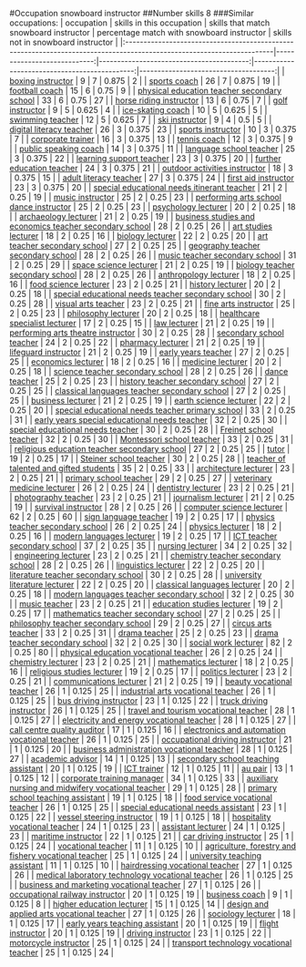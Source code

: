 #Occupation snowboard instructor
##Number skills 8
###Similar occupations:
| occupation                                                                                                            |   skills in this occupation |   skills that match snowboard instructor |   percentage match with snowboard instructor |   skills not in snowboard instructor |
|:----------------------------------------------------------------------------------------------------------------------|----------------------------:|-----------------------------------------:|---------------------------------------------:|-------------------------------------:|
| [boxing instructor](boxing_instructor.md)                                                                             |                           9 |                                        7 |                                        0.875 |                                    2 |
| [sports coach](sports_coach.md)                                                                                       |                          26 |                                        7 |                                        0.875 |                                   19 |
| [football coach](football_coach.md)                                                                                   |                          15 |                                        6 |                                        0.75  |                                    9 |
| [physical education teacher secondary school](physical_education_teacher_secondary_school.md)                         |                          33 |                                        6 |                                        0.75  |                                   27 |
| [horse riding instructor](horse_riding_instructor.md)                                                                 |                          13 |                                        6 |                                        0.75  |                                    7 |
| [golf instructor](golf_instructor.md)                                                                                 |                           9 |                                        5 |                                        0.625 |                                    4 |
| [ice-skating coach](ice-skating_coach.md)                                                                             |                          10 |                                        5 |                                        0.625 |                                    5 |
| [swimming teacher](swimming_teacher.md)                                                                               |                          12 |                                        5 |                                        0.625 |                                    7 |
| [ski instructor](ski_instructor.md)                                                                                   |                           9 |                                        4 |                                        0.5   |                                    5 |
| [digital literacy teacher](digital_literacy_teacher.md)                                                               |                          26 |                                        3 |                                        0.375 |                                   23 |
| [sports instructor](sports_instructor.md)                                                                             |                          10 |                                        3 |                                        0.375 |                                    7 |
| [corporate trainer](corporate_trainer.md)                                                                             |                          16 |                                        3 |                                        0.375 |                                   13 |
| [tennis coach](tennis_coach.md)                                                                                       |                          12 |                                        3 |                                        0.375 |                                    9 |
| [public speaking coach](public_speaking_coach.md)                                                                     |                          14 |                                        3 |                                        0.375 |                                   11 |
| [language school teacher](language_school_teacher.md)                                                                 |                          25 |                                        3 |                                        0.375 |                                   22 |
| [learning support teacher](learning_support_teacher.md)                                                               |                          23 |                                        3 |                                        0.375 |                                   20 |
| [further education teacher](further_education_teacher.md)                                                             |                          24 |                                        3 |                                        0.375 |                                   21 |
| [outdoor activities instructor](outdoor_activities_instructor.md)                                                     |                          18 |                                        3 |                                        0.375 |                                   15 |
| [adult literacy teacher](adult_literacy_teacher.md)                                                                   |                          27 |                                        3 |                                        0.375 |                                   24 |
| [first aid instructor](first_aid_instructor.md)                                                                       |                          23 |                                        3 |                                        0.375 |                                   20 |
| [special educational needs itinerant teacher](special_educational_needs_itinerant_teacher.md)                         |                          21 |                                        2 |                                        0.25  |                                   19 |
| [music instructor](music_instructor.md)                                                                               |                          25 |                                        2 |                                        0.25  |                                   23 |
| [performing arts school dance instructor](performing_arts_school_dance_instructor.md)                                 |                          25 |                                        2 |                                        0.25  |                                   23 |
| [psychology lecturer](psychology_lecturer.md)                                                                         |                          20 |                                        2 |                                        0.25  |                                   18 |
| [archaeology lecturer](archaeology_lecturer.md)                                                                       |                          21 |                                        2 |                                        0.25  |                                   19 |
| [business studies and economics teacher secondary school](business_studies_and_economics_teacher_secondary_school.md) |                          28 |                                        2 |                                        0.25  |                                   26 |
| [art studies lecturer](art_studies_lecturer.md)                                                                       |                          18 |                                        2 |                                        0.25  |                                   16 |
| [biology lecturer](biology_lecturer.md)                                                                               |                          22 |                                        2 |                                        0.25  |                                   20 |
| [art teacher secondary school](art_teacher_secondary_school.md)                                                       |                          27 |                                        2 |                                        0.25  |                                   25 |
| [geography teacher secondary school](geography_teacher_secondary_school.md)                                           |                          28 |                                        2 |                                        0.25  |                                   26 |
| [music teacher secondary school](music_teacher_secondary_school.md)                                                   |                          31 |                                        2 |                                        0.25  |                                   29 |
| [space science lecturer](space_science_lecturer.md)                                                                   |                          21 |                                        2 |                                        0.25  |                                   19 |
| [biology teacher secondary school](biology_teacher_secondary_school.md)                                               |                          28 |                                        2 |                                        0.25  |                                   26 |
| [anthropology lecturer](anthropology_lecturer.md)                                                                     |                          18 |                                        2 |                                        0.25  |                                   16 |
| [food science lecturer](food_science_lecturer.md)                                                                     |                          23 |                                        2 |                                        0.25  |                                   21 |
| [history lecturer](history_lecturer.md)                                                                               |                          20 |                                        2 |                                        0.25  |                                   18 |
| [special educational needs teacher secondary school](special_educational_needs_teacher_secondary_school.md)           |                          30 |                                        2 |                                        0.25  |                                   28 |
| [visual arts teacher](visual_arts_teacher.md)                                                                         |                          23 |                                        2 |                                        0.25  |                                   21 |
| [fine arts instructor](fine_arts_instructor.md)                                                                       |                          25 |                                        2 |                                        0.25  |                                   23 |
| [philosophy lecturer](philosophy_lecturer.md)                                                                         |                          20 |                                        2 |                                        0.25  |                                   18 |
| [healthcare specialist lecturer](healthcare_specialist_lecturer.md)                                                   |                          17 |                                        2 |                                        0.25  |                                   15 |
| [law lecturer](law_lecturer.md)                                                                                       |                          21 |                                        2 |                                        0.25  |                                   19 |
| [performing arts theatre instructor](performing_arts_theatre_instructor.md)                                           |                          30 |                                        2 |                                        0.25  |                                   28 |
| [secondary school teacher](secondary_school_teacher.md)                                                               |                          24 |                                        2 |                                        0.25  |                                   22 |
| [pharmacy lecturer](pharmacy_lecturer.md)                                                                             |                          21 |                                        2 |                                        0.25  |                                   19 |
| [lifeguard instructor](lifeguard_instructor.md)                                                                       |                          21 |                                        2 |                                        0.25  |                                   19 |
| [early years teacher](early_years_teacher.md)                                                                         |                          27 |                                        2 |                                        0.25  |                                   25 |
| [economics lecturer](economics_lecturer.md)                                                                           |                          18 |                                        2 |                                        0.25  |                                   16 |
| [medicine lecturer](medicine_lecturer.md)                                                                             |                          20 |                                        2 |                                        0.25  |                                   18 |
| [science teacher secondary school](science_teacher_secondary_school.md)                                               |                          28 |                                        2 |                                        0.25  |                                   26 |
| [dance teacher](dance_teacher.md)                                                                                     |                          25 |                                        2 |                                        0.25  |                                   23 |
| [history teacher secondary school](history_teacher_secondary_school.md)                                               |                          27 |                                        2 |                                        0.25  |                                   25 |
| [classical languages teacher secondary school](classical_languages_teacher_secondary_school.md)                       |                          27 |                                        2 |                                        0.25  |                                   25 |
| [business lecturer](business_lecturer.md)                                                                             |                          21 |                                        2 |                                        0.25  |                                   19 |
| [earth science lecturer](earth_science_lecturer.md)                                                                   |                          22 |                                        2 |                                        0.25  |                                   20 |
| [special educational needs teacher primary school](special_educational_needs_teacher_primary_school.md)               |                          33 |                                        2 |                                        0.25  |                                   31 |
| [early years special educational needs teacher](early_years_special_educational_needs_teacher.md)                     |                          32 |                                        2 |                                        0.25  |                                   30 |
| [special educational needs teacher](special_educational_needs_teacher.md)                                             |                          30 |                                        2 |                                        0.25  |                                   28 |
| [Freinet school teacher](Freinet_school_teacher.md)                                                                   |                          32 |                                        2 |                                        0.25  |                                   30 |
| [Montessori school teacher](Montessori_school_teacher.md)                                                             |                          33 |                                        2 |                                        0.25  |                                   31 |
| [religious education teacher secondary school](religious_education_teacher_secondary_school.md)                       |                          27 |                                        2 |                                        0.25  |                                   25 |
| [tutor](tutor.md)                                                                                                     |                          19 |                                        2 |                                        0.25  |                                   17 |
| [Steiner school teacher](Steiner_school_teacher.md)                                                                   |                          30 |                                        2 |                                        0.25  |                                   28 |
| [teacher of talented and gifted students](teacher_of_talented_and_gifted_students.md)                                 |                          35 |                                        2 |                                        0.25  |                                   33 |
| [architecture lecturer](architecture_lecturer.md)                                                                     |                          23 |                                        2 |                                        0.25  |                                   21 |
| [primary school teacher](primary_school_teacher.md)                                                                   |                          29 |                                        2 |                                        0.25  |                                   27 |
| [veterinary medicine lecturer](veterinary_medicine_lecturer.md)                                                       |                          26 |                                        2 |                                        0.25  |                                   24 |
| [dentistry lecturer](dentistry_lecturer.md)                                                                           |                          23 |                                        2 |                                        0.25  |                                   21 |
| [photography teacher](photography_teacher.md)                                                                         |                          23 |                                        2 |                                        0.25  |                                   21 |
| [journalism lecturer](journalism_lecturer.md)                                                                         |                          21 |                                        2 |                                        0.25  |                                   19 |
| [survival instructor](survival_instructor.md)                                                                         |                          28 |                                        2 |                                        0.25  |                                   26 |
| [computer science lecturer](computer_science_lecturer.md)                                                             |                          62 |                                        2 |                                        0.25  |                                   60 |
| [sign language teacher](sign_language_teacher.md)                                                                     |                          19 |                                        2 |                                        0.25  |                                   17 |
| [physics teacher secondary school](physics_teacher_secondary_school.md)                                               |                          26 |                                        2 |                                        0.25  |                                   24 |
| [physics lecturer](physics_lecturer.md)                                                                               |                          18 |                                        2 |                                        0.25  |                                   16 |
| [modern languages lecturer](modern_languages_lecturer.md)                                                             |                          19 |                                        2 |                                        0.25  |                                   17 |
| [ICT teacher secondary school](ICT_teacher_secondary_school.md)                                                       |                          37 |                                        2 |                                        0.25  |                                   35 |
| [nursing lecturer](nursing_lecturer.md)                                                                               |                          34 |                                        2 |                                        0.25  |                                   32 |
| [engineering lecturer](engineering_lecturer.md)                                                                       |                          23 |                                        2 |                                        0.25  |                                   21 |
| [chemistry teacher secondary school](chemistry_teacher_secondary_school.md)                                           |                          28 |                                        2 |                                        0.25  |                                   26 |
| [linguistics lecturer](linguistics_lecturer.md)                                                                       |                          22 |                                        2 |                                        0.25  |                                   20 |
| [literature teacher secondary school](literature_teacher_secondary_school.md)                                         |                          30 |                                        2 |                                        0.25  |                                   28 |
| [university literature lecturer](university_literature_lecturer.md)                                                   |                          22 |                                        2 |                                        0.25  |                                   20 |
| [classical languages lecturer](classical_languages_lecturer.md)                                                       |                          20 |                                        2 |                                        0.25  |                                   18 |
| [modern languages teacher secondary school](modern_languages_teacher_secondary_school.md)                             |                          32 |                                        2 |                                        0.25  |                                   30 |
| [music teacher](music_teacher.md)                                                                                     |                          23 |                                        2 |                                        0.25  |                                   21 |
| [education studies lecturer](education_studies_lecturer.md)                                                           |                          19 |                                        2 |                                        0.25  |                                   17 |
| [mathematics teacher secondary school](mathematics_teacher_secondary_school.md)                                       |                          27 |                                        2 |                                        0.25  |                                   25 |
| [philosophy teacher secondary school](philosophy_teacher_secondary_school.md)                                         |                          29 |                                        2 |                                        0.25  |                                   27 |
| [circus arts teacher](circus_arts_teacher.md)                                                                         |                          33 |                                        2 |                                        0.25  |                                   31 |
| [drama teacher](drama_teacher.md)                                                                                     |                          25 |                                        2 |                                        0.25  |                                   23 |
| [drama teacher secondary school](drama_teacher_secondary_school.md)                                                   |                          32 |                                        2 |                                        0.25  |                                   30 |
| [social work lecturer](social_work_lecturer.md)                                                                       |                          82 |                                        2 |                                        0.25  |                                   80 |
| [physical education vocational teacher](physical_education_vocational_teacher.md)                                     |                          26 |                                        2 |                                        0.25  |                                   24 |
| [chemistry lecturer](chemistry_lecturer.md)                                                                           |                          23 |                                        2 |                                        0.25  |                                   21 |
| [mathematics lecturer](mathematics_lecturer.md)                                                                       |                          18 |                                        2 |                                        0.25  |                                   16 |
| [religious studies lecturer](religious_studies_lecturer.md)                                                           |                          19 |                                        2 |                                        0.25  |                                   17 |
| [politics lecturer](politics_lecturer.md)                                                                             |                          23 |                                        2 |                                        0.25  |                                   21 |
| [communications lecturer](communications_lecturer.md)                                                                 |                          21 |                                        2 |                                        0.25  |                                   19 |
| [beauty vocational teacher](beauty_vocational_teacher.md)                                                             |                          26 |                                        1 |                                        0.125 |                                   25 |
| [industrial arts vocational teacher](industrial_arts_vocational_teacher.md)                                           |                          26 |                                        1 |                                        0.125 |                                   25 |
| [bus driving instructor](bus_driving_instructor.md)                                                                   |                          23 |                                        1 |                                        0.125 |                                   22 |
| [truck driving instructor](truck_driving_instructor.md)                                                               |                          26 |                                        1 |                                        0.125 |                                   25 |
| [travel and tourism vocational teacher](travel_and_tourism_vocational_teacher.md)                                     |                          28 |                                        1 |                                        0.125 |                                   27 |
| [electricity and energy vocational teacher](electricity_and_energy_vocational_teacher.md)                             |                          28 |                                        1 |                                        0.125 |                                   27 |
| [call centre quality auditor](call_centre_quality_auditor.md)                                                         |                          17 |                                        1 |                                        0.125 |                                   16 |
| [electronics and automation vocational teacher](electronics_and_automation_vocational_teacher.md)                     |                          26 |                                        1 |                                        0.125 |                                   25 |
| [occupational driving instructor](occupational_driving_instructor.md)                                                 |                          21 |                                        1 |                                        0.125 |                                   20 |
| [business administration vocational teacher](business_administration_vocational_teacher.md)                           |                          28 |                                        1 |                                        0.125 |                                   27 |
| [academic advisor](academic_advisor.md)                                                                               |                          14 |                                        1 |                                        0.125 |                                   13 |
| [secondary school teaching assistant](secondary_school_teaching_assistant.md)                                         |                          20 |                                        1 |                                        0.125 |                                   19 |
| [ICT trainer](ICT_trainer.md)                                                                                         |                          12 |                                        1 |                                        0.125 |                                   11 |
| [au pair](au_pair.md)                                                                                                 |                          13 |                                        1 |                                        0.125 |                                   12 |
| [corporate training manager](corporate_training_manager.md)                                                           |                          34 |                                        1 |                                        0.125 |                                   33 |
| [auxiliary nursing and midwifery vocational teacher](auxiliary_nursing_and_midwifery_vocational_teacher.md)           |                          29 |                                        1 |                                        0.125 |                                   28 |
| [primary school teaching assistant](primary_school_teaching_assistant.md)                                             |                          19 |                                        1 |                                        0.125 |                                   18 |
| [food service vocational teacher](food_service_vocational_teacher.md)                                                 |                          26 |                                        1 |                                        0.125 |                                   25 |
| [special educational needs assistant](special_educational_needs_assistant.md)                                         |                          23 |                                        1 |                                        0.125 |                                   22 |
| [vessel steering instructor](vessel_steering_instructor.md)                                                           |                          19 |                                        1 |                                        0.125 |                                   18 |
| [hospitality vocational teacher](hospitality_vocational_teacher.md)                                                   |                          24 |                                        1 |                                        0.125 |                                   23 |
| [assistant lecturer](assistant_lecturer.md)                                                                           |                          24 |                                        1 |                                        0.125 |                                   23 |
| [maritime instructor](maritime_instructor.md)                                                                         |                          22 |                                        1 |                                        0.125 |                                   21 |
| [car driving instructor](car_driving_instructor.md)                                                                   |                          25 |                                        1 |                                        0.125 |                                   24 |
| [vocational teacher](vocational_teacher.md)                                                                           |                          11 |                                        1 |                                        0.125 |                                   10 |
| [agriculture, forestry and fishery vocational teacher](agriculture,_forestry_and_fishery_vocational_teacher.md)       |                          25 |                                        1 |                                        0.125 |                                   24 |
| [university teaching assistant](university_teaching_assistant.md)                                                     |                          11 |                                        1 |                                        0.125 |                                   10 |
| [hairdressing vocational teacher](hairdressing_vocational_teacher.md)                                                 |                          27 |                                        1 |                                        0.125 |                                   26 |
| [medical laboratory technology vocational teacher](medical_laboratory_technology_vocational_teacher.md)               |                          26 |                                        1 |                                        0.125 |                                   25 |
| [business and marketing vocational teacher](business_and_marketing_vocational_teacher.md)                             |                          27 |                                        1 |                                        0.125 |                                   26 |
| [occupational railway instructor](occupational_railway_instructor.md)                                                 |                          20 |                                        1 |                                        0.125 |                                   19 |
| [business coach](business_coach.md)                                                                                   |                           9 |                                        1 |                                        0.125 |                                    8 |
| [higher education lecturer](higher_education_lecturer.md)                                                             |                          15 |                                        1 |                                        0.125 |                                   14 |
| [design and applied arts vocational teacher](design_and_applied_arts_vocational_teacher.md)                           |                          27 |                                        1 |                                        0.125 |                                   26 |
| [sociology lecturer](sociology_lecturer.md)                                                                           |                          18 |                                        1 |                                        0.125 |                                   17 |
| [early years teaching assistant](early_years_teaching_assistant.md)                                                   |                          20 |                                        1 |                                        0.125 |                                   19 |
| [flight instructor](flight_instructor.md)                                                                             |                          20 |                                        1 |                                        0.125 |                                   19 |
| [driving instructor](driving_instructor.md)                                                                           |                          23 |                                        1 |                                        0.125 |                                   22 |
| [motorcycle instructor](motorcycle_instructor.md)                                                                     |                          25 |                                        1 |                                        0.125 |                                   24 |
| [transport technology vocational teacher](transport_technology_vocational_teacher.md)                                 |                          25 |                                        1 |                                        0.125 |                                   24 |
